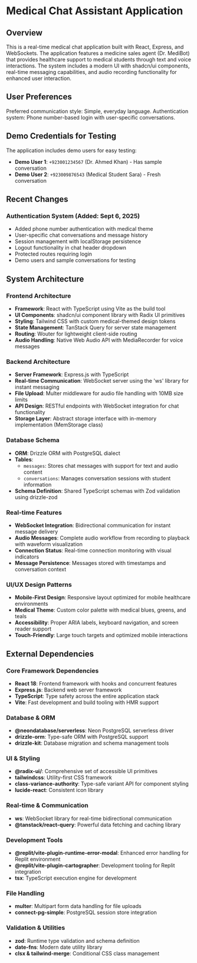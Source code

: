 # Medical Chat Assistant Application

## Overview

This is a real-time medical chat application built with React, Express, and WebSockets. The application features a medicine sales agent (Dr. MediBot) that provides healthcare support to medical students through text and voice interactions. The system includes a modern UI with shadcn/ui components, real-time messaging capabilities, and audio recording functionality for enhanced user interaction.

## User Preferences

Preferred communication style: Simple, everyday language.
Authentication system: Phone number-based login with user-specific conversations.

## Demo Credentials for Testing

The application includes demo users for easy testing:
- **Demo User 1**: `+923001234567` (Dr. Ahmed Khan) - Has sample conversation
- **Demo User 2**: `+923009876543` (Medical Student Sara) - Fresh conversation

## Recent Changes

### Authentication System (Added: Sept 6, 2025)
- Added phone number authentication with medical theme
- User-specific chat conversations and message history
- Session management with localStorage persistence
- Logout functionality in chat header dropdown
- Protected routes requiring login
- Demo users and sample conversations for testing

## System Architecture

### Frontend Architecture
- **Framework**: React with TypeScript using Vite as the build tool
- **UI Components**: shadcn/ui component library with Radix UI primitives
- **Styling**: Tailwind CSS with custom medical-themed design tokens
- **State Management**: TanStack Query for server state management
- **Routing**: Wouter for lightweight client-side routing
- **Audio Handling**: Native Web Audio API with MediaRecorder for voice messages

### Backend Architecture
- **Server Framework**: Express.js with TypeScript
- **Real-time Communication**: WebSocket server using the 'ws' library for instant messaging
- **File Upload**: Multer middleware for audio file handling with 10MB size limits
- **API Design**: RESTful endpoints with WebSocket integration for chat functionality
- **Storage Layer**: Abstract storage interface with in-memory implementation (MemStorage class)

### Database Schema
- **ORM**: Drizzle ORM with PostgreSQL dialect
- **Tables**: 
  - `messages`: Stores chat messages with support for text and audio content
  - `conversations`: Manages conversation sessions with student information
- **Schema Definition**: Shared TypeScript schemas with Zod validation using drizzle-zod

### Real-time Features
- **WebSocket Integration**: Bidirectional communication for instant message delivery
- **Audio Messages**: Complete audio workflow from recording to playback with waveform visualization
- **Connection Status**: Real-time connection monitoring with visual indicators
- **Message Persistence**: Messages stored with timestamps and conversation context

### UI/UX Design Patterns
- **Mobile-First Design**: Responsive layout optimized for mobile healthcare environments
- **Medical Theme**: Custom color palette with medical blues, greens, and teals
- **Accessibility**: Proper ARIA labels, keyboard navigation, and screen reader support
- **Touch-Friendly**: Large touch targets and optimized mobile interactions

## External Dependencies

### Core Framework Dependencies
- **React 18**: Frontend framework with hooks and concurrent features
- **Express.js**: Backend web server framework
- **TypeScript**: Type safety across the entire application stack
- **Vite**: Fast development and build tooling with HMR support

### Database & ORM
- **@neondatabase/serverless**: Neon PostgreSQL serverless driver
- **drizzle-orm**: Type-safe ORM with PostgreSQL support
- **drizzle-kit**: Database migration and schema management tools

### UI & Styling
- **@radix-ui/**: Comprehensive set of accessible UI primitives
- **tailwindcss**: Utility-first CSS framework
- **class-variance-authority**: Type-safe variant API for component styling
- **lucide-react**: Consistent icon library

### Real-time & Communication
- **ws**: WebSocket library for real-time bidirectional communication
- **@tanstack/react-query**: Powerful data fetching and caching library

### Development Tools
- **@replit/vite-plugin-runtime-error-modal**: Enhanced error handling for Replit environment
- **@replit/vite-plugin-cartographer**: Development tooling for Replit integration
- **tsx**: TypeScript execution engine for development

### File Handling
- **multer**: Multipart form data handling for file uploads
- **connect-pg-simple**: PostgreSQL session store integration

### Validation & Utilities
- **zod**: Runtime type validation and schema definition
- **date-fns**: Modern date utility library
- **clsx & tailwind-merge**: Conditional CSS class management